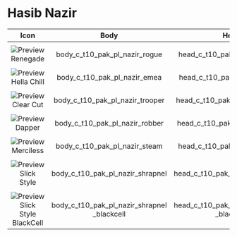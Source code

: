 # Hasib Nazir

| Icon  | Body | Head | Arms 
| :--: | :--: | :--: | :--: 
| | | | | 
| ![Preview](https://static.wikia.nocookie.net/callofduty/images/7/7d/Nazir_Renegade_Skin_BO6.png/revision/latest?cb=20241028013634) <br>Renegade | body_c_t10_pak_pl_nazir_rogue | head_c_t10_pak_pl_nazir_rogue | vm_c_t10_pak_pl_nazir_rogue
| | | | | 
| ![Preview](https://static.wikia.nocookie.net/callofduty/images/d/db/Nazir_Hella_Chill_Skin_BO6.png/revision/latest?cb=20241028013632) <br>Hella Chill | body_c_t10_pak_pl_nazir_emea | head_c_t10_pak_pl_nazir_emea | vm_c_t10_pak_pl_nazir_emea 
| | | | | 
| ![Preview](https://static.wikia.nocookie.net/callofduty/images/b/b8/Nazir_ClearCut_Skin_BO6.png/revision/latest?cb=20241119185610) <br>Clear Cut | body_c_t10_pak_pl_nazir_trooper | head_c_t10_pak_pl_nazir_trooper | vm_c_t10_pak_pl_nazir_trooper
| | | | | 
| ![Preview](https://static.wikia.nocookie.net/callofduty/images/2/20/Nazir_Dapper_Skin_BO6.png/revision/latest?cb=20241211224450) <br>Dapper | body_c_t10_pak_pl_nazir_robber | head_c_t10_pak_pl_nazir_robber | vm_c_t10_pak_pl_nazir_robber
| | | | | 
| ![Preview](https://static.wikia.nocookie.net/callofduty/images/3/30/Nazir_Merciless_Skin_BO6.png/revision/latest?cb=20241129224912) <br>Merciless | body_c_t10_pak_pl_nazir_steam | head_c_t10_pak_pl_nazir_steam | vm_c_t10_pak_pl_nazir_steam
| | | | | 
| ![Preview](https://static.wikia.nocookie.net/callofduty/images/f/f0/Nazir_SlickStyle_Skin_BO6.png/revision/latest?cb=20241119185611) <br>Slick Style | body_c_t10_pak_pl_nazir_shrapnel | head_c_t10_pak_pl_nazir_shrapnel | vm_c_t10_pak_pl_nazir_shrapnel
| | | | | 
| ![Preview](https://static.wikia.nocookie.net/callofduty/images/d/dc/Nazir_SlickStyleBlackCell_Skin_BO6.png/revision/latest?cb=20241220174630) <br>Slick Style BlackCell | body_c_t10_pak_pl_nazir_shrapnel <br>_blackcell | head_c_t10_pak_pl_nazir_shrapnel <br>_blackcell | vm_c_t10_pak_pl_nazir_shrapnel <br>_blackcell
